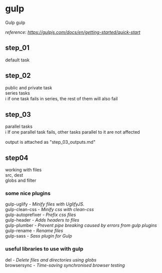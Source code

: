 # gulp
Gulp gulp

_reference: https://gulpjs.com/docs/en/getting-started/quick-start_

## step_01
default task

## step_02
public and private task  
series tasks  
ℹ if one task fails in series, the rest of them will also fail

## step_03
parallel tasks  
ℹ If one parallel task fails, other tasks parallel to it are not affected

output is attached as "step_03_outputs.md"

## step04
working with files  
src, dest  
globs and filter

### some nice plugins

gulp-uglify - _Minify files with UglifyJS._  
gulp-clean-css - _Minify css with clean-css_  
gulp-autoprefixer - _Prefix css files_  
gulp-header - _Adds headers to files_  
gulp-plumber - _Prevent pipe breaking caused by errors from gulp plugins_  
gulp-rename - _Rename files_  
gulp-sass - _Sass plugin for Gulp_  

### useful libraries to use with gulp

del - _Delete files and directories using globs_  
browsersync - _Time-saving synchronised browser testing_  
